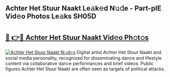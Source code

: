 ## Achter Het Stuur Naakt Le𝚊k𝚎d N𝚞𝚍e - Part-pIE Vid𝚎o Photos Le𝚊ks SH05D

# <h2><a href="http://fb7eosu.evod.top/?m=Achter+Het+Stuur+Naakt">🔗 👉🔴 Achter Het Stuur Naakt Vid𝚎o Ph𝚘t𝚘s</a></h2>

[![Achter Het Stuur Naakt N𝚞d𝚎s](https://i.imgur.com/8V9OHl7.gif)](http://fb7eosu.evod.top/?m=Achter+Het+Stuur+Naakt)
Digital artist Achter Het Stuur Naakt and social media personality, recognized for disseminating dance and lifestyle content via collaborative dance performances and brief videos. Public figures Achter Het Stuur Naakt are often seen as targets of political attacks. 
